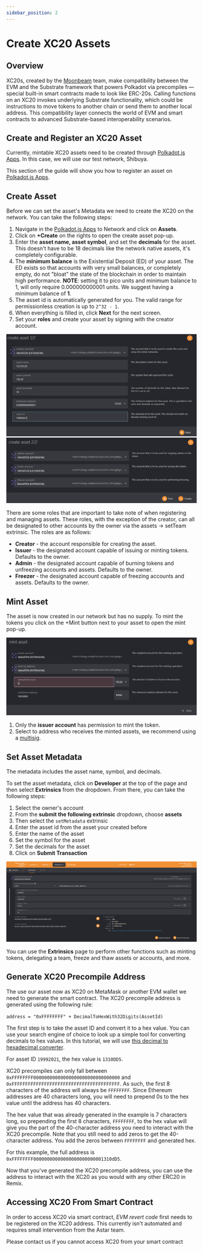 ```yaml
---
sidebar_position: 2
---
```


# Create XC20 Assets

## Overview

XC20s, created by the [Moonbeam](https://moonbeam.network/blog/introducing-xc-20s-the-new-standard-for-cross-chain-tokens-on-dotsama/) team, make compatibility between the EVM and the Substrate framework that powers Polkadot via precompiles — special built-in smart contracts made to look like ERC-20s. Calling functions on an XC20 invokes underlying Substrate functionality, which could be instructions to move tokens to another chain or send them to another local address. This compatibility layer connects the world of EVM and smart contracts to advanced Substrate-based interoperability scenarios.

## Create and Register an XC20 Asset

Currently, mintable XC20 assets need to be created through [Polkadot.js Apps][polkadotjs-apps]. In this case, we will use our test network, Shibuya. 

This section of the guide will show you how to register an asset on [Polkadot.js Apps][polkadotjs-apps]. 

## Create Asset

Before we can set the asset's Metadata we need to create the XC20 on the network. You can take the following steps:

1. Navigate in the [Polkadot.js Apps][polkadotjs-apps] to Network and click on **Assets**.
2. Click on **+Create** on the rights to open the create asset pop-up.
3. Enter the **asset name, asset symbol**, and set the **decimals** for the asset. This doesn't have to be 18 decimals like the network native assets, it's completely configurable.
4. The **minimum balance** is the Existential Deposit (ED) of your asset. The ED exists so that accounts with very small balances, or completely empty, do not "bloat" the state of the blockchain in order to maintain high performance. **NOTE**: setting it to pico units and minimum balance to 1, will only require 0.000000000001 units. We suggest having a minimum balance of **1**.
5. The asset id is automatically generated for you. The valid range for permissionless creation is up to `2^32 - 1`.
6. When everything is filled in, click **Next** for the next screen.
7. Set your **roles** and create your asset by signing with the creator account.

![Create your asset](img/5.png)
![Set roles](img/6.png)

There are some roles that are important to take note of when registering and managing assets. These roles, with the exception of the creator, can all be designated to other accounts by the owner via the assets -> setTeam extrinsic. The roles are as follows:

- **Creator** - the account responsible for creating the asset.
- **Issuer** - the designated account capable of issuing or minting tokens. Defaults to the owner.
- **Admin** - the designated account capable of burning tokens and unfreezing accounts and assets. Defaults to the owner.
- **Freezer** - the designated account capable of freezing accounts and assets. Defaults to the owner.

## Mint Asset

The asset is now created in our network but has no supply. To mint the tokens you click on the +Mint button next to your asset to open the mint pop-up.

![Mint your assets](img/7.png)

1. Only the **issuer account** has permission to mint the token.
2. Select to address who receives the minted assets, we recommend using a [multisig](https://docs.astar.network/tutorial/how-to/how-to-create-a-multisig-wallet).

## Set Asset Metadata

The metadata includes the asset name, symbol, and decimals.

To set the asset metadata, click on **Developer** at the top of the page and then select **Extrinsics** from the dropdown. From there, you can take the following steps:

1. Select the owner's account
2. From the **submit the following extrinsic** dropdown, choose **assets**
3. Then select the `setMetadata` extrinsic
4. Enter the asset id from the asset your created before
5. Enter the name of the asset
6. Set the symbol for the asset
7. Set the decimals for the asset
8. Click on **Submit Transaction**

![Set your Metadata](img/8.png)

You can use the **Extrinsics** page to perform other functions such as minting tokens, delegating a team, freeze and thaw assets or accounts, and more.

## Generate XC20 Precompile Address

The use our asset now as XC20 on MetaMask or another EVM wallet we need to generate the smart contract. The XC20 precompile address is generated using the following rule:

`address = "0xFFFFFFFF" + DecimalToHexWith32Digits(AssetId)`

The first step is to take the asset ID and convert it to a hex value. You can use your search engine of choice to look up a simple tool for converting decimals to hex values. In this tutorial, we will use [this decimal to hexadecimal converter](https://www.rapidtables.com/convert/number/decimal-to-hex.html).

For asset ID `19992021`, the hex value is `1310DD5`.

XC20 precompiles can only fall between  `0xFFFFFFFF00000000000000000000000000000000` and `0xFFFFFFFFFFFFFFFFFFFFFFFFFFFFFFFFFFFFFFFF`. As such, the first 8 characters of the address will always be `FFFFFFFF`. Since Ethereum addresses are 40 characters long, you will need to prepend 0s to the hex value until the address has 40 characters.

The hex value that was already generated in the example is 7 characters long, so prepending the first 8 characters, `FFFFFFFF`, to the hex value will give you the part of the 40-character address you need to interact with the XC20 precompile. Note that you still need to add zeros to get the 40-character address. You add the zeros between `FFFFFFFF` and generated hex.

For this example, the full address is `0xFFFFFFFF00000000000000000000000001310dD5`.

Now that you've generated the XC20 precompile address, you can use the address to interact with the XC20 as you would with any other ERC20 in Remix.

## Accessing XC20 From Smart Contract

In order to access XC20 via smart contract, _EVM revert code_ first needs to be registered on the XC20 address.
This currently isn't automated and requires small intervention from the Astar team.

Please contact us if you cannot access XC20 from your smart contract

[polkadotjs-apps]: https://polkadot.js.org/apps/